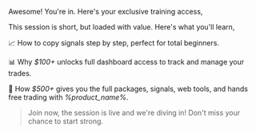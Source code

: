 Awesome\! You\'re in\. Here\'s your exclusive training access\,

This session is short\, but loaded with value\. Here\'s what you\'ll learn\,

📈 How to copy signals step by step\, perfect for total beginners\.

📊 Why *$100\+* unlocks full dashboard access to track and manage your trades\.

🤖 How *$500\+* gives you the full packages, signals, web tools\, and hands free trading with *%product_name%*\.

>Join now, the session is live and we\'re diving in\! Don\'t miss your chance to start strong\.

